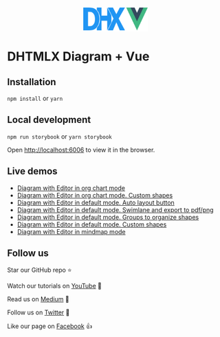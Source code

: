 <p align="center">
	<a href="https://dhtmlx.github.io/vue-diagram-demo/?path=/story/org-chart-editor--img-card"><img src="https://raw.githubusercontent.com/DHTMLX/vue-suite-demo/master/public/Logo.svg" width="150" height="55"></a>
</p>

# DHTMLX Diagram + Vue

## Installation

`npm install` or `yarn`

## Local development

`npm run storybook` or `yarn storybook`

Open [http://localhost:6006](http://localhost:6006) to view it in the browser.

## Live demos

- [Diagram with Editor in org chart mode](https://dhtmlx.github.io/vue-diagram-demo/?path=/story/org-chart-editor--img-card)
- [Diagram with Editor in org chart mode. Custom shapes](https://dhtmlx.github.io/vue-diagram-demo/?path=/story/org-chart-editor--custom-chape)
- [Diagram with Editor in default mode. Auto layout button](https://dhtmlx.github.io/vue-diagram-demo/?path=/story/default-editor--autoplacement)
- [Diagram with Editor in default mode. Swimlane and export to pdf/png](https://dhtmlx.github.io/vue-diagram-demo/?path=/story/default-editor--swimlane)
- [Diagram with Editor in default mode. Groups to organize shapes](https://dhtmlx.github.io/vue-diagram-demo/?path=/story/default-editor--group)
- [Diagram with Editor in default mode. Custom shapes](https://dhtmlx.github.io/vue-diagram-demo/?path=/story/default-editor--custom-shape)
- [Diagram with Editor in mindmap mode](https://dhtmlx.github.io/vue-diagram-demo/?path=/story/mindmap-editor--emotions)


## Follow us

Star our GitHub repo :star:

Watch our tutorials on [YouTube](https://www.youtube.com/user/dhtmlx/videos) :eyes:

Read us on [Medium](https://medium.com/@dhtmlx) :newspaper:

Follow us on [Twitter](https://twitter.com/dhtmlx) :feet:

Like our page on [Facebook](https://www.facebook.com/dhtmlx/) :thumbsup:
